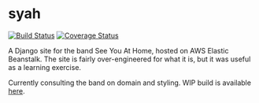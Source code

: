 # syah
[![Build Status](https://travis-ci.org/theheen/syah.svg?branch=master)](https://travis-ci.org/theheen/syah)
[![Coverage Status](https://coveralls.io/repos/github/theheen/syah/badge.svg?branch=master)](https://coveralls.io/github/theheen/syah?branch=master)

A Django site for the band See You At Home, hosted on AWS Elastic Beanstalk. The site is fairly over-engineered for what it is,
but it was useful as a learning exercise.

Currently consulting the band on domain and styling. WIP build is available [here](http://syah-dev.eu-west-1.elasticbeanstalk.com/).
